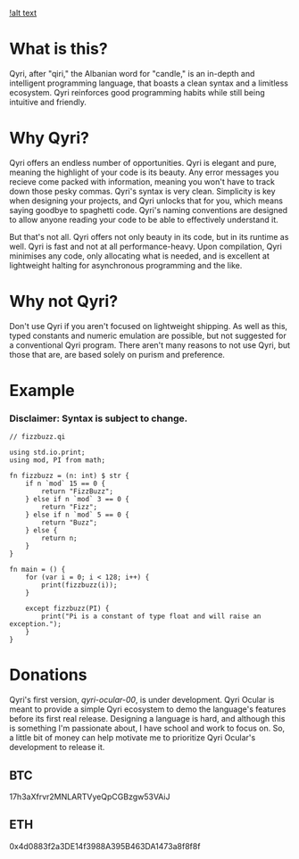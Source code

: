 [!alt text](https://github.com/[username]/[reponame]/blob/main/Sam_Candle_Q.png?raw=true)

# What is this?
Qyri, after "qiri," the Albanian word for "candle," is an in-depth and intelligent programming language, that boasts a clean syntax and a limitless ecosystem. Qyri reinforces good programming habits while still being intuitive and friendly.

# Why Qyri?
Qyri offers an endless number of opportunities. Qyri is elegant and pure, meaning the highlight of your code is its beauty. Any error messages you recieve come packed with information, meaning you won't have to track down those pesky commas. Qyri's syntax is very clean. Simplicity is key when designing your projects, and Qyri unlocks that for you, which means saying goodbye to spaghetti code. Qyri's naming conventions are designed to allow anyone reading your code to be able to effectively understand it.

But that's not all. Qyri offers not only beauty in its code, but in its runtime as well. Qyri is fast and not at all performance-heavy. Upon compilation, Qyri minimises any code, only allocating what is needed, and is excellent at lightweight halting for asynchronous programming and the like.

# Why not Qyri?
Don't use Qyri if you aren't focused on lightweight shipping. As well as this, typed constants and numeric emulation are possible, but not suggested for a conventional Qyri program. There aren't many reasons to not use Qyri, but those that are, are based solely on purism and preference.

# Example
### Disclaimer: Syntax is subject to change.
```
// fizzbuzz.qi

using std.io.print;
using mod, PI from math;

fn fizzbuzz = (n: int) $ str {
	if n `mod` 15 == 0 {
		return "FizzBuzz";
	} else if n `mod` 3 == 0 {
		return "Fizz";
	} else if n `mod` 5 == 0 {
		return "Buzz";
	} else {
		return n;
	}
}

fn main = () {
	for (var i = 0; i < 128; i++) {
		print(fizzbuzz(i));
	}
	
	except fizzbuzz(PI) {
		print("Pi is a constant of type float and will raise an exception.");
	}
}
```
# Donations

Qyri's first version, _qyri-ocular-00_, is under development. Qyri Ocular is meant to provide a simple Qyri ecosystem to demo the language's features before its first real release. Designing a language is hard, and although this is something I'm passionate about, I have school and work to focus on. So, a little bit of money can help motivate me to prioritize Qyri Ocular's development to release it.

## BTC
17h3aXfrvr2MNLARTVyeQpCGBzgw53VAiJ

## ETH
0x4d0883f2a3DE14f3988A395B463DA1473a8f8f8f

